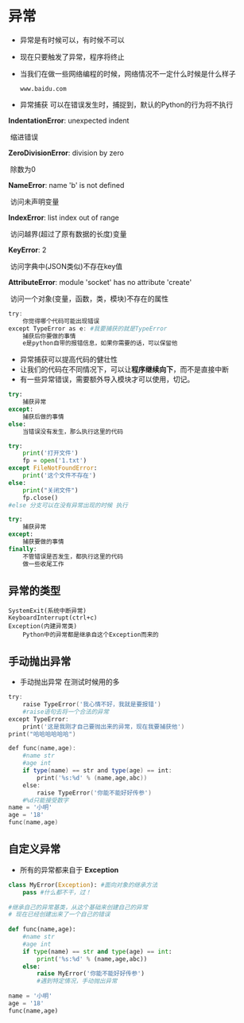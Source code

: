 # 异常
 
* 异常是有时候可以，有时候不可以
 
* 现在只要触发了异常，程序将终止
 
* 当我们在做一些网络编程的时候，网络情况不一定什么时候是什么样子
 
  ```
  www.baidu.com
  ```
 
* 异常捕获 可以在错误发生时，捕捉到，默认的Python的行为将不执行
 
**IndentationError**: unexpected indent
 
​   缩进错误
 
**ZeroDivisionError**: division by zero
 
​   除数为0
 
**NameError**: name 'b' is not defined
 
​   访问未声明变量
 
**IndexError**: list index out of range
 
​   访问越界(超过了原有数据的长度)变量
 
**KeyError**: 2
 
​   访问字典中(JSON类似)不存在key值
 
**AttributeError**: module 'socket' has no attribute 'create'
 
​   访问一个对象(变量，函数，类，模块)不存在的属性
 

```powershell
try:
    你觉得哪个代码可能出现错误
except TypeError as e: #我要捕获的就是TypeError
    捕获后你要做的事情
    e是python自带的报错信息，如果你需要的话，可以保留他
```
 
* 异常捕获可以提高代码的健壮性
* 让我们的代码在不同情况下，可以让**程序继续向下**，而不是直接中断
* 有一些异常错误，需要额外导入模块才可以使用，切记。
 
```python
try:
    捕获异常
except: 
    捕获后做的事情
else:
    当错误没有发生，那么执行这里的代码
```
 
```python
try:
    print('打开文件')
    fp = open('1.txt')
except FileNotFoundError:
    print('这个文件不存在')
else:
    print("关闭文件")
    fp.close()
#else 分支可以在没有异常出现的时候 执行
```
 
```python
try:
    捕获异常
except:
    捕获要做的事情
finally:
    不管错误是否发生，都执行这里的代码
    做一些收尾工作
```
 
 
 
## 异常的类型
 
```
SystemExit(系统中断异常)
KeyboardInterrupt(ctrl+c)
Exception(内建异常类) 
    Python中的异常都是继承自这个Exception而来的
```

## 手动抛出异常
 
* 手动抛出异常 在测试时候用的多
```powershell
try:
    raise TypeError('我心情不好，我就是要报错')
    #raise语句去将一个合法的异常
except TypeError:
    print('这是我刚才自己要抛出来的异常，现在我要捕获他')
print("哈哈哈哈哈哈")
```
 
```powershell
def func(name,age):
    #name str
    #age int
    if type(name) == str and type(age) == int:
        print('%s:%d' % (name,age,abc))
    else:
        raise TypeError('你能不能好好传参')
    #%d只能接受数字
name = '小明'
age = '18'
func(name,age)
```
 
## 自定义异常
 
* 所有的异常都来自于 **Exception**
 
```python
class MyError(Exception): #面向对象的继承方法
    pass #什么都不干，过！
 
#继承自己的异常基类，从这个基础来创建自己的异常
# 现在已经创建出来了一个自己的错误
 
def func(name,age):
    #name str
    #age int
    if type(name) == str and type(age) == int:
        print('%s:%d' % (name,age,abc))
    else:
        raise MyError('你能不能好好传参')
        #遇到特定情况，手动抛出异常
 
name = '小明'
age = '18'
func(name,age)
```

